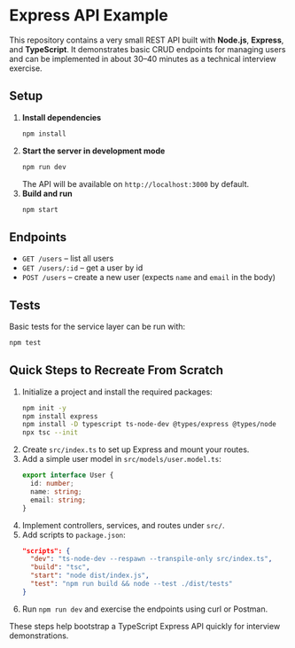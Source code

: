 # Express API Example

This repository contains a very small REST API built with **Node.js**, **Express**, and **TypeScript**. It demonstrates basic CRUD endpoints for managing users and can be implemented in about 30–40 minutes as a technical interview exercise.

## Setup

1. **Install dependencies**
   ```bash
   npm install
   ```
2. **Start the server in development mode**
   ```bash
   npm run dev
   ```
   The API will be available on `http://localhost:3000` by default.
3. **Build and run**
   ```bash
   npm start
   ```

## Endpoints

- `GET /users` – list all users
- `GET /users/:id` – get a user by id
- `POST /users` – create a new user (expects `name` and `email` in the body)

## Tests

Basic tests for the service layer can be run with:

```bash
npm test
```

## Quick Steps to Recreate From Scratch

1. Initialize a project and install the required packages:
   ```bash
   npm init -y
   npm install express
   npm install -D typescript ts-node-dev @types/express @types/node
   npx tsc --init
   ```
2. Create `src/index.ts` to set up Express and mount your routes.
3. Add a simple user model in `src/models/user.model.ts`:
   ```ts
   export interface User {
     id: number;
     name: string;
     email: string;
   }
   ```
4. Implement controllers, services, and routes under `src/`.
5. Add scripts to `package.json`:
   ```json
   "scripts": {
     "dev": "ts-node-dev --respawn --transpile-only src/index.ts",
     "build": "tsc",
     "start": "node dist/index.js",
     "test": "npm run build && node --test ./dist/tests"
   }
   ```
6. Run `npm run dev` and exercise the endpoints using curl or Postman.

These steps help bootstrap a TypeScript Express API quickly for interview demonstrations.

